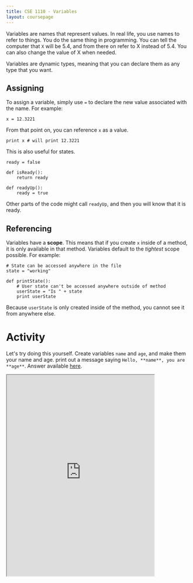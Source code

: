 ```yaml
---
title: CSE 1110 - Variables
layout: coursepage
---
```


Variables are names that represent values. In real life, you use names to refer to things. You do the same thing in programming. You can tell the computer that `X` will be 5.4, and from there on refer to X instead of 5.4. You can also change the value of X when needed.

Variables are dynamic types, meaning that you can declare them as any type that you want.

## Assigning
To assign a variable, simply use `=` to declare the new value associated with the name. For example:

    x = 12.3221

From that point on, you can reference `x` as a value.

    print x # will print 12.3221
    
This is also useful for states.

    ready = false

    def isReady():
        return ready

    def readyUp():
        ready = true

Other parts of the code might call `readyUp`, and then you will know that it is ready.

## Referencing
Variables have a **scope**. This means that if you create `x` inside of a method, it is only available in that method. Variables default to the *tightest* scope possible. For example:

    # State can be accessed anywhere in the file
    state = "working"

    def printState():
        # User state can't be accessed anywhere outside of method
        userState = "Is " + state
        print userState

Because `userState` is only created inside of the method, you cannot see it from anywhere else.

# Activity
Let's try doing this yourself. Create variables `name` and `age`, and make them your name and age. print out a message saying `Hello, **name**, you are **age**`. Answer available [here](http://frc-west.codepad.org/qczV36XG).

<iframe src="http://frc-west.codepad.org/" style="width: 80%; height: 550px"></iframe>

